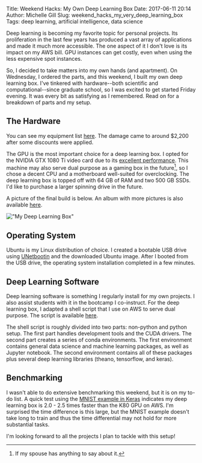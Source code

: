 Title: Weekend Hacks: My Own Deep Learning Box
Date: 2017-06-11 20:14
Author: Michelle Gill
Slug: weekend_hacks_my_very_deep_learning_box
Tags: deep learning, artificial intelligence, data science

Deep learning is becoming my favorite topic for personal projects. Its proliferation in the last few years has produced a vast array of applications and made it much more accessible. The one aspect of it I don't love is its impact on my AWS bill. GPU instances can get costly, even when using the less expensive spot instances.

So, I decided to take matters into my own hands (and apartment). On Wednesday, I ordered the parts, and this weekend, I built my own deep learning box. I've tinkered with hardware--both scientific and computational--since graduate school, so I was excited to get started Friday evening. It was every bit as satisfying as I remembered. Read on for a breakdown of parts and my setup.

## The Hardware

You can see my equipment list [here](https://pcpartpicker.com/user/mlgill/saved/2YhQ7P). The damage came to around $2,200 after some discounts were applied.

The GPU is the most important choice for a deep learning box. I opted for the NVIDIA GTX 1080 Ti video card due to its [excellent performance](http://timdettmers.com/2017/04/09/which-gpu-for-deep-learning/). This machine may also serve dual purpose as a gaming box in the future[^1], so I chose a decent CPU and a motherboard well-suited for overclocking. The deep learning box is topped off with 64 GB of RAM and two 500 GB SSDs. I'd like to purchase a larger spinning drive in the future.

[^1]: If my spouse has anything to say about it.

A picture of the final build is below. An album with more pictures is also available [here](https://www.icloud.com/sharedalbum/#B0dG4TcsmGK19ZW).

!["My Deep Learning Box"][image1]

[image1]: {static}/images/2017-06-11_weekend_hacks_my_own_deep_learning_box_1.jpeg "My Deep Learning Box"


## Operating System

Ubuntu is my Linux distribution of choice. I created a bootable USB drive using [UNetbootin](https://unetbootin.github.io) and the downloaded Ubuntu image. After I booted from the USB drive, the operating system installation completed in a few minutes.

## Deep Learning Software

Deep learning software is something I regularly install for my own projects. I also assist students with it in the bootcamp I co-instruct. For the deep learning box, I adapted a shell script that I use on AWS to serve dual purpose. The script is available [here](https://github.com/mlgill/deeplearn_setup_scripts).

The shell script is roughly divided into two parts: non-python and python setup. The first part handles development tools and the CUDA drivers. The second part creates a series of conda environments. The first environment contains general data science and machine learning packages, as well as Jupyter notebook. The second environment contains all of these packages plus several deep learning libraries (theano, tensorflow, and keras).

## Benchmarking

I wasn't able to do extensive benchmarking this weekend, but it is on my to-do list. A quick test using the [MNIST example in Keras](https://github.com/fchollet/keras/blob/master/examples/mnist_mlp.py) indicates my deep learning box is 2.0 - 2.5 times faster than the K80 GPU on AWS. I'm surprised the time difference is this large, but the MNIST example doesn't take long to train and thus the time differential may not hold for more substantial tasks.

I'm looking forward to all the projects I plan to tackle with this setup!


